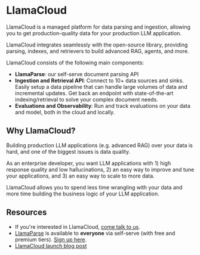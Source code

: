 # LlamaCloud

LlamaCloud is a managed platform for data parsing and ingestion, allowing you to get production-quality data for your production LLM application.

LlamaCloud integrates seamlessly with the open-source library, providing parsing, indexes, and retrievers to build advanced RAG, agents, and more.

LlamaCloud consists of the following main components:

- **LlamaParse**: our self-serve document parsing API
- **Ingestion and Retrieval API**: Connect to 10+ data sources and sinks. Easily setup a data pipeline that can handle large volumes of data and incremental updates. Get back an endpoint with state-of-the-art indexing/retrieval to solve your complex document needs.
- **Evaluations and Observability**: Run and track evaluations on your data and model, both in the cloud and locally.

## Why LlamaCloud?

Building production LLM applications (e.g. advanced RAG) over your data is hard, and one of the biggest issues is data quality.

As an enterprise developer, you want LLM applications with 1) high response quality and low hallucinations, 2) an easy way to improve and tune your applications, and 3) an easy way to scale to more data.

LlamaCloud allows you to spend less time wrangling with your data and more time building the business logic of your LLM application.

## Resources

- If you're interested in LlamaCloud, [come talk to us](https://www.llamaindex.ai/contact).
- [LlamaParse](./llama_parse.md) is available to **everyone** via self-serve (with free and premium tiers). [Sign up here](cloud.llamaindex.ai).
- [LlamaCloud launch blog post](https://www.llamaindex.ai/blog/introducing-llamacloud-and-llamaparse-af8cedf9006b)
